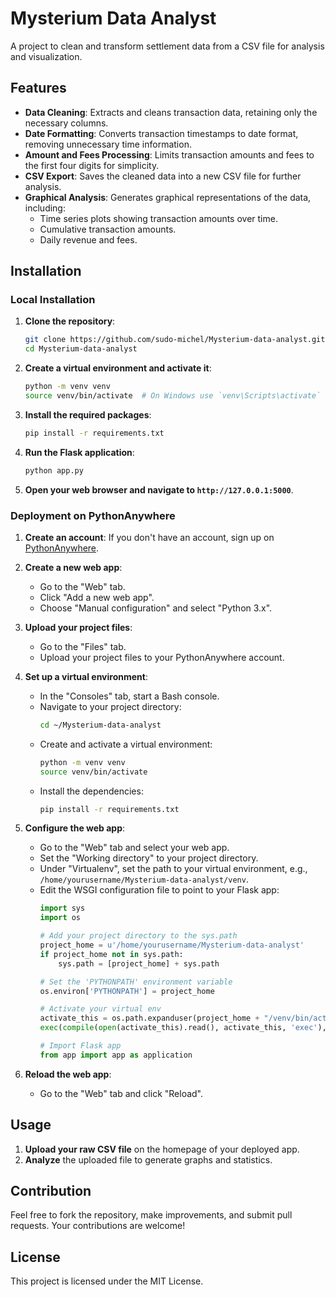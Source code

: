 # Mysterium Data Analyst

A project to clean and transform settlement data from a CSV file for analysis and visualization.

## Features

- **Data Cleaning**: Extracts and cleans transaction data, retaining only the necessary columns.
- **Date Formatting**: Converts transaction timestamps to date format, removing unnecessary time information.
- **Amount and Fees Processing**: Limits transaction amounts and fees to the first four digits for simplicity.
- **CSV Export**: Saves the cleaned data into a new CSV file for further analysis.
- **Graphical Analysis**: Generates graphical representations of the data, including:
  - Time series plots showing transaction amounts over time.
  - Cumulative transaction amounts.
  - Daily revenue and fees.

## Installation

### Local Installation

1. **Clone the repository**:
    ```sh
    git clone https://github.com/sudo-michel/Mysterium-data-analyst.git
    cd Mysterium-data-analyst
    ```

2. **Create a virtual environment and activate it**:
    ```sh
    python -m venv venv
    source venv/bin/activate  # On Windows use `venv\Scripts\activate`
    ```

3. **Install the required packages**:
    ```sh
    pip install -r requirements.txt
    ```

4. **Run the Flask application**:
    ```sh
    python app.py
    ```

5. **Open your web browser and navigate to `http://127.0.0.1:5000`**.

### Deployment on PythonAnywhere

1. **Create an account**: If you don't have an account, sign up on [PythonAnywhere](https://www.pythonanywhere.com/).

2. **Create a new web app**:
    - Go to the "Web" tab.
    - Click "Add a new web app".
    - Choose "Manual configuration" and select "Python 3.x".

3. **Upload your project files**:
    - Go to the "Files" tab.
    - Upload your project files to your PythonAnywhere account.

4. **Set up a virtual environment**:
    - In the "Consoles" tab, start a Bash console.
    - Navigate to your project directory:
        ```sh
        cd ~/Mysterium-data-analyst
        ```
    - Create and activate a virtual environment:
        ```sh
        python -m venv venv
        source venv/bin/activate
        ```
    - Install the dependencies:
        ```sh
        pip install -r requirements.txt
        ```

5. **Configure the web app**:
    - Go to the "Web" tab and select your web app.
    - Set the "Working directory" to your project directory.
    - Under "Virtualenv", set the path to your virtual environment, e.g., `/home/yourusername/Mysterium-data-analyst/venv`.
    - Edit the WSGI configuration file to point to your Flask app:
        ```python
        import sys
        import os

        # Add your project directory to the sys.path
        project_home = u'/home/yourusername/Mysterium-data-analyst'
        if project_home not in sys.path:
            sys.path = [project_home] + sys.path

        # Set the 'PYTHONPATH' environment variable
        os.environ['PYTHONPATH'] = project_home

        # Activate your virtual env
        activate_this = os.path.expanduser(project_home + "/venv/bin/activate_this.py")
        exec(compile(open(activate_this).read(), activate_this, 'exec'), dict(__file__=activate_this))

        # Import Flask app
        from app import app as application
        ```

6. **Reload the web app**:
    - Go to the "Web" tab and click "Reload".

## Usage

1. **Upload your raw CSV file** on the homepage of your deployed app.
2. **Analyze** the uploaded file to generate graphs and statistics.

## Contribution

Feel free to fork the repository, make improvements, and submit pull requests. Your contributions are welcome!

## License

This project is licensed under the MIT License.
